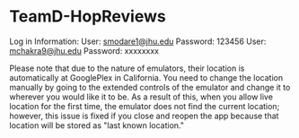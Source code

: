 # TeamD-HopReviews

Log in Information:
User: smodare1@jhu.edu Password: 123456
User: mchakra9@jhu.edu Password: xxxxxxxx

Please note that due to the nature of emulators, their location is automatically 
at GooglePlex in California. You need to change the location manually by going to
the extended controls of the emulator and change it to wherever you would like it to be.
As a result of this, when you allow live location for the first time, the emulator
does not find the current location; however, this issue is fixed if you close and reopen the
app because that location will be stored as "last known location."